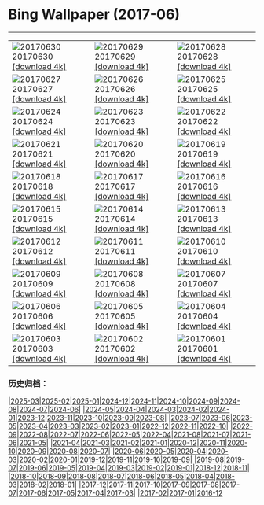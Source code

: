 # Bing Wallpaper (2017-06)
**************

<table><tr><td><img class="wallpaper" src="https://www.bing.com/az/hprichbg/rb/SunwaptaFalls_ZH-CN10005625957_1920x1080.jpg" alt="20170630"> 20170630 <a href="https://www.bing.com/az/hprichbg/rb/SunwaptaFalls_ZH-CN10005625957_UHD.jpg">[download 4k]</a></td><td><img class="wallpaper" src="https://www.bing.com/az/hprichbg/rb/EuropeanFlamingo_ZH-CN10494194429_1920x1080.jpg" alt="20170629"> 20170629 <a href="https://www.bing.com/az/hprichbg/rb/EuropeanFlamingo_ZH-CN10494194429_UHD.jpg">[download 4k]</a></td><td><img class="wallpaper" src="https://www.bing.com/az/hprichbg/rb/NorddorfPath_ZH-CN10408895135_1920x1080.jpg" alt="20170628"> 20170628 <a href="https://www.bing.com/az/hprichbg/rb/NorddorfPath_ZH-CN10408895135_UHD.jpg">[download 4k]</a></td></tr><tr><td><img class="wallpaper" src="https://www.bing.com/az/hprichbg/rb/JoshuaTrees_ZH-CN10998673288_1920x1080.jpg" alt="20170627"> 20170627 <a href="https://www.bing.com/az/hprichbg/rb/JoshuaTrees_ZH-CN10998673288_UHD.jpg">[download 4k]</a></td><td><img class="wallpaper" src="https://www.bing.com/az/hprichbg/rb/CallanishSS_ZH-CN12559903397_1920x1080.jpg" alt="20170626"> 20170626 <a href="https://www.bing.com/az/hprichbg/rb/CallanishSS_ZH-CN12559903397_UHD.jpg">[download 4k]</a></td><td><img class="wallpaper" src="https://www.bing.com/az/hprichbg/rb/MadagascarLemurs_ZH-CN7754035615_1920x1080.jpg" alt="20170625"> 20170625 <a href="https://www.bing.com/az/hprichbg/rb/MadagascarLemurs_ZH-CN7754035615_UHD.jpg">[download 4k]</a></td></tr><tr><td><img class="wallpaper" src="https://www.bing.com/az/hprichbg/rb/SanLorenzo_ZH-CN7625061136_1920x1080.jpg" alt="20170624"> 20170624 <a href="https://www.bing.com/az/hprichbg/rb/SanLorenzo_ZH-CN7625061136_UHD.jpg">[download 4k]</a></td><td><img class="wallpaper" src="https://www.bing.com/az/hprichbg/rb/HawaiiSwim_ZH-CN7233619332_1920x1080.jpg" alt="20170623"> 20170623 <a href="https://www.bing.com/az/hprichbg/rb/HawaiiSwim_ZH-CN7233619332_UHD.jpg">[download 4k]</a></td><td><img class="wallpaper" src="https://www.bing.com/az/hprichbg/rb/MooneyFalls_ZH-CN11568488094_1920x1080.jpg" alt="20170622"> 20170622 <a href="https://www.bing.com/az/hprichbg/rb/MooneyFalls_ZH-CN11568488094_UHD.jpg">[download 4k]</a></td></tr><tr><td><img class="wallpaper" src="https://www.bing.com/az/hprichbg/rb/AKFox_ZH-CN8586782340_1920x1080.jpg" alt="20170621"> 20170621 <a href="https://www.bing.com/az/hprichbg/rb/AKFox_ZH-CN8586782340_UHD.jpg">[download 4k]</a></td><td><img class="wallpaper" src="https://www.bing.com/az/hprichbg/rb/ChobeChick_ZH-CN9997116812_1920x1080.jpg" alt="20170620"> 20170620 <a href="https://www.bing.com/az/hprichbg/rb/ChobeChick_ZH-CN9997116812_UHD.jpg">[download 4k]</a></td><td><img class="wallpaper" src="https://www.bing.com/az/hprichbg/rb/PlayaRoja_ZH-CN11120265765_1920x1080.jpg" alt="20170619"> 20170619 <a href="https://www.bing.com/az/hprichbg/rb/PlayaRoja_ZH-CN11120265765_UHD.jpg">[download 4k]</a></td></tr><tr><td><img class="wallpaper" src="https://www.bing.com/az/hprichbg/rb/AeoniumLeaf_ZH-CN7490448951_1920x1080.jpg" alt="20170618"> 20170618 <a href="https://www.bing.com/az/hprichbg/rb/AeoniumLeaf_ZH-CN7490448951_UHD.jpg">[download 4k]</a></td><td><img class="wallpaper" src="https://www.bing.com/az/hprichbg/rb/TurDad_ZH-CN11748481038_1920x1080.jpg" alt="20170617"> 20170617 <a href="https://www.bing.com/az/hprichbg/rb/TurDad_ZH-CN11748481038_UHD.jpg">[download 4k]</a></td><td><img class="wallpaper" src="https://www.bing.com/az/hprichbg/rb/ThufaHill_ZH-CN8809655435_1920x1080.jpg" alt="20170616"> 20170616 <a href="https://www.bing.com/az/hprichbg/rb/ThufaHill_ZH-CN8809655435_UHD.jpg">[download 4k]</a></td></tr><tr><td><img class="wallpaper" src="https://www.bing.com/az/hprichbg/rb/FireDragonfly_ZH-CN9623816108_1920x1080.jpg" alt="20170615"> 20170615 <a href="https://www.bing.com/az/hprichbg/rb/FireDragonfly_ZH-CN9623816108_UHD.jpg">[download 4k]</a></td><td><img class="wallpaper" src="https://www.bing.com/az/hprichbg/rb/TOAD_ZH-CN7336795473_1920x1080.jpg" alt="20170614"> 20170614 <a href="https://www.bing.com/az/hprichbg/rb/TOAD_ZH-CN7336795473_UHD.jpg">[download 4k]</a></td><td><img class="wallpaper" src="https://www.bing.com/az/hprichbg/rb/WolfeCreekCrater_ZH-CN10953577427_1920x1080.jpg" alt="20170613"> 20170613 <a href="https://www.bing.com/az/hprichbg/rb/WolfeCreekCrater_ZH-CN10953577427_UHD.jpg">[download 4k]</a></td></tr><tr><td><img class="wallpaper" src="https://www.bing.com/az/hprichbg/rb/NiemeyerCenter_ZH-CN8964518609_1920x1080.jpg" alt="20170612"> 20170612 <a href="https://www.bing.com/az/hprichbg/rb/NiemeyerCenter_ZH-CN8964518609_UHD.jpg">[download 4k]</a></td><td><img class="wallpaper" src="https://www.bing.com/az/hprichbg/rb/DinosaurPP_ZH-CN14544073422_1920x1080.jpg" alt="20170611"> 20170611 <a href="https://www.bing.com/az/hprichbg/rb/DinosaurPP_ZH-CN14544073422_UHD.jpg">[download 4k]</a></td><td><img class="wallpaper" src="https://www.bing.com/az/hprichbg/rb/MagnificentGBR_ZH-CN10789151183_1920x1080.jpg" alt="20170610"> 20170610 <a href="https://www.bing.com/az/hprichbg/rb/MagnificentGBR_ZH-CN10789151183_UHD.jpg">[download 4k]</a></td></tr><tr><td><img class="wallpaper" src="https://www.bing.com/az/hprichbg/rb/LibraryofCelsus_ZH-CN11719117244_1920x1080.jpg" alt="20170609"> 20170609 <a href="https://www.bing.com/az/hprichbg/rb/LibraryofCelsus_ZH-CN11719117244_UHD.jpg">[download 4k]</a></td><td><img class="wallpaper" src="https://www.bing.com/az/hprichbg/rb/BalmhornRegion_ZH-CN7523037492_1920x1080.jpg" alt="20170608"> 20170608 <a href="https://www.bing.com/az/hprichbg/rb/BalmhornRegion_ZH-CN7523037492_UHD.jpg">[download 4k]</a></td><td><img class="wallpaper" src="https://www.bing.com/az/hprichbg/rb/OceanCurrents_ZH-CN13704695457_1920x1080.jpg" alt="20170607"> 20170607 <a href="https://www.bing.com/az/hprichbg/rb/OceanCurrents_ZH-CN13704695457_UHD.jpg">[download 4k]</a></td></tr><tr><td><img class="wallpaper" src="https://www.bing.com/az/hprichbg/rb/Prayercard_ZH-CN13472871640_1920x1080.jpg" alt="20170606"> 20170606 <a href="https://www.bing.com/az/hprichbg/rb/Prayercard_ZH-CN13472871640_UHD.jpg">[download 4k]</a></td><td><img class="wallpaper" src="https://www.bing.com/az/hprichbg/rb/EtretatSunrise_ZH-CN10891175350_1920x1080.jpg" alt="20170605"> 20170605 <a href="https://www.bing.com/az/hprichbg/rb/EtretatSunrise_ZH-CN10891175350_UHD.jpg">[download 4k]</a></td><td><img class="wallpaper" src="https://www.bing.com/az/hprichbg/rb/KaprunDam_ZH-CN9638804777_1920x1080.jpg" alt="20170604"> 20170604 <a href="https://www.bing.com/az/hprichbg/rb/KaprunDam_ZH-CN9638804777_UHD.jpg">[download 4k]</a></td></tr><tr><td><img class="wallpaper" src="https://www.bing.com/az/hprichbg/rb/BluestripedFangblenny_ZH-CN10868881606_1920x1080.jpg" alt="20170603"> 20170603 <a href="https://www.bing.com/az/hprichbg/rb/BluestripedFangblenny_ZH-CN10868881606_UHD.jpg">[download 4k]</a></td><td><img class="wallpaper" src="https://www.bing.com/az/hprichbg/rb/TexasBluebonnets_ZH-CN10361963785_1920x1080.jpg" alt="20170602"> 20170602 <a href="https://www.bing.com/az/hprichbg/rb/TexasBluebonnets_ZH-CN10361963785_UHD.jpg">[download 4k]</a></td><td><img class="wallpaper" src="https://www.bing.com/az/hprichbg/rb/PonteSantAngelo_ZH-CN15413822788_1920x1080.jpg" alt="20170601"> 20170601 <a href="https://www.bing.com/az/hprichbg/rb/PonteSantAngelo_ZH-CN15413822788_UHD.jpg">[download 4k]</a></td></tr></table>

### 历史归档：

|[2025-03](/../2025-03/2025-03.md)|[2025-02](/../2025-02/2025-02.md)|[2025-01](/../2025-01/2025-01.md)|[2024-12](/../2024-12/2024-12.md)|[2024-11](/../2024-11/2024-11.md)|[2024-10](/../2024-10/2024-10.md)|[2024-09](/../2024-09/2024-09.md)|[2024-08](/../2024-08/2024-08.md)|[2024-07](/../2024-07/2024-07.md)|[2024-06](/../2024-06/2024-06.md)|
|[2024-05](/../2024-05/2024-05.md)|[2024-04](/../2024-04/2024-04.md)|[2024-03](/../2024-03/2024-03.md)|[2024-02](/../2024-02/2024-02.md)|[2024-01](/../2024-01/2024-01.md)|[2023-12](/../2023-12/2023-12.md)|[2023-11](/../2023-11/2023-11.md)|[2023-10](/../2023-10/2023-10.md)|[2023-09](/../2023-09/2023-09.md)|[2023-08](/../2023-08/2023-08.md)|
|[2023-07](/../2023-07/2023-07.md)|[2023-06](/../2023-06/2023-06.md)|[2023-05](/../2023-05/2023-05.md)|[2023-04](/../2023-04/2023-04.md)|[2023-03](/../2023-03/2023-03.md)|[2023-02](/../2023-02/2023-02.md)|[2023-01](/../2023-01/2023-01.md)|[2022-12](/../2022-12/2022-12.md)|[2022-11](/../2022-11/2022-11.md)|[2022-10](/../2022-10/2022-10.md)|
|[2022-09](/../2022-09/2022-09.md)|[2022-08](/../2022-08/2022-08.md)|[2022-07](/../2022-07/2022-07.md)|[2022-06](/../2022-06/2022-06.md)|[2022-05](/../2022-05/2022-05.md)|[2022-04](/../2022-04/2022-04.md)|[2021-08](/../2021-08/2021-08.md)|[2021-07](/../2021-07/2021-07.md)|[2021-06](/../2021-06/2021-06.md)|[2021-05](/../2021-05/2021-05.md)|
|[2021-04](/../2021-04/2021-04.md)|[2021-03](/../2021-03/2021-03.md)|[2021-02](/../2021-02/2021-02.md)|[2021-01](/../2021-01/2021-01.md)|[2020-12](/../2020-12/2020-12.md)|[2020-11](/../2020-11/2020-11.md)|[2020-10](/../2020-10/2020-10.md)|[2020-09](/../2020-09/2020-09.md)|[2020-08](/../2020-08/2020-08.md)|[2020-07](/../2020-07/2020-07.md)|
|[2020-06](/../2020-06/2020-06.md)|[2020-05](/../2020-05/2020-05.md)|[2020-04](/../2020-04/2020-04.md)|[2020-03](/../2020-03/2020-03.md)|[2020-02](/../2020-02/2020-02.md)|[2020-01](/../2020-01/2020-01.md)|[2019-12](/../2019-12/2019-12.md)|[2019-11](/../2019-11/2019-11.md)|[2019-10](/../2019-10/2019-10.md)|[2019-09](/../2019-09/2019-09.md)|
|[2019-08](/../2019-08/2019-08.md)|[2019-07](/../2019-07/2019-07.md)|[2019-06](/../2019-06/2019-06.md)|[2019-05](/../2019-05/2019-05.md)|[2019-04](/../2019-04/2019-04.md)|[2019-03](/../2019-03/2019-03.md)|[2019-02](/../2019-02/2019-02.md)|[2019-01](/../2019-01/2019-01.md)|[2018-12](/../2018-12/2018-12.md)|[2018-11](/../2018-11/2018-11.md)|
|[2018-10](/../2018-10/2018-10.md)|[2018-09](/../2018-09/2018-09.md)|[2018-08](/../2018-08/2018-08.md)|[2018-07](/../2018-07/2018-07.md)|[2018-06](/../2018-06/2018-06.md)|[2018-05](/../2018-05/2018-05.md)|[2018-04](/../2018-04/2018-04.md)|[2018-03](/../2018-03/2018-03.md)|[2018-02](/../2018-02/2018-02.md)|[2018-01](/../2018-01/2018-01.md)|
|[2017-12](/../2017-12/2017-12.md)|[2017-11](/../2017-11/2017-11.md)|[2017-10](/../2017-10/2017-10.md)|[2017-09](/../2017-09/2017-09.md)|[2017-08](/../2017-08/2017-08.md)|[2017-07](/../2017-07/2017-07.md)|[2017-06](/2017-06.md)|[2017-05](/../2017-05/2017-05.md)|[2017-04](/../2017-04/2017-04.md)|[2017-03](/../2017-03/2017-03.md)|
|[2017-02](/../2017-02/2017-02.md)|[2017-01](/../2017-01/2017-01.md)|[2016-12](/../2016-12/2016-12.md)